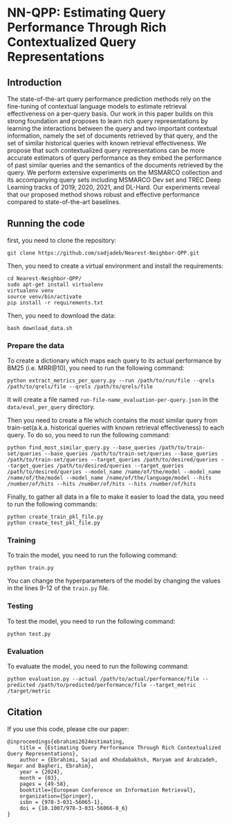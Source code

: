 # NN-QPP: Estimating Query Performance Through Rich Contextualized Query Representations

## Introduction
The state-of-the-art query performance prediction methods rely on the fine-tuning of contextual language models to estimate retrieval effectiveness on a per-query basis. Our work in this paper builds on this strong foundation and proposes to learn rich query representations by learning the interactions between the query and two important contextual information, namely the set of documents retrieved by that query, and the set of similar historical queries with known retrieval effectiveness. We propose that such contextualized query representations can be more accurate estimators of query performance as they embed the performance of past similar queries and the semantics of the documents retrieved by the query. We perform extensive experiments on the MSMARCO collection and its accompanying query sets including MSMARCO Dev set and TREC Deep Learning tracks of 2019, 2020, 2021,
and DL-Hard. Our experiments reveal that our proposed method shows robust and effective performance compared to state-of-the-art baselines.

## Running the code
first, you need to clone the repository:
```
git clone https://github.com/sadjadeb/Nearest-Neighbor-QPP.git
```
Then, you need to create a virtual environment and install the requirements:
```
cd Nearest-Neighbor-QPP/
sudo apt-get install virtualenv
virtualenv venv
source venv/bin/activate
pip install -r requirements.txt
```
Then, you need to download the data:
```
bash download_data.sh
```

### Prepare the data
To create a dictionary which maps each query to its actual performance by BM25 (i.e. MRR@10), you need to run the following command:
```
python extract_metrics_per_query.py --run /path/to/run/file --qrels /path/to/qrels/file --qrels /path/to/qrels/file
```
It will create a file named `run-file-name_evaluation-per-query.json` in the `data/eval_per_query` directory.

Then you need to create a file which contains the most similar query from train-set(a.k.a. historical queries with known retrieval effectiveness) to each query. To do so, you need to run the following command:
```
python find_most_similar_query.py --base_queries /path/to/train-set/queries --base_queries /path/to/train-set/queries --base_queries /path/to/train-set/queries --target_queries /path/to/desired/queries --target_queries /path/to/desired/queries --target_queries /path/to/desired/queries --model_name /name/of/the/model --model_name /name/of/the/model --model_name /name/of/the/language/model --hits /number/of/hits --hits /number/of/hits --hits /number/of/hits
```

Finally, to gather all data in a file to make it easier to load the data, you need to run the following commands:
```
python create_train_pkl_file.py
python create_test_pkl_file.py
```

### Training
To train the model, you need to run the following command:
```
python train.py
```
You can change the hyperparameters of the model by changing the values in the lines 9-12 of the `train.py` file.

### Testing
To test the model, you need to run the following command:
```
python test.py
```

### Evaluation
To evaluate the model, you need to run the following command:
```
python evaluation.py --actual /path/to/actual/performance/file --predicted /path/to/predicted/performance/file --target_metric /target/metric
```

## Citation
If you use this code, please cite our paper:
```
@inproceedings{ebrahimi2024estimating,
    title = {Estimating Query Performance Through Rich Contextualized Query Representations},
    author = {Ebrahimi, Sajad and Khodabakhsh, Maryam and Arabzadeh, Negar and Bagheri, Ebrahim},
    year = {2024},
    month = {03},
    pages = {49-58},
    booktitle={European Conference on Information Retrieval},
    organization={Springer},
    isbn = {978-3-031-56065-1},
    doi = {10.1007/978-3-031-56066-8_6}
}
```

